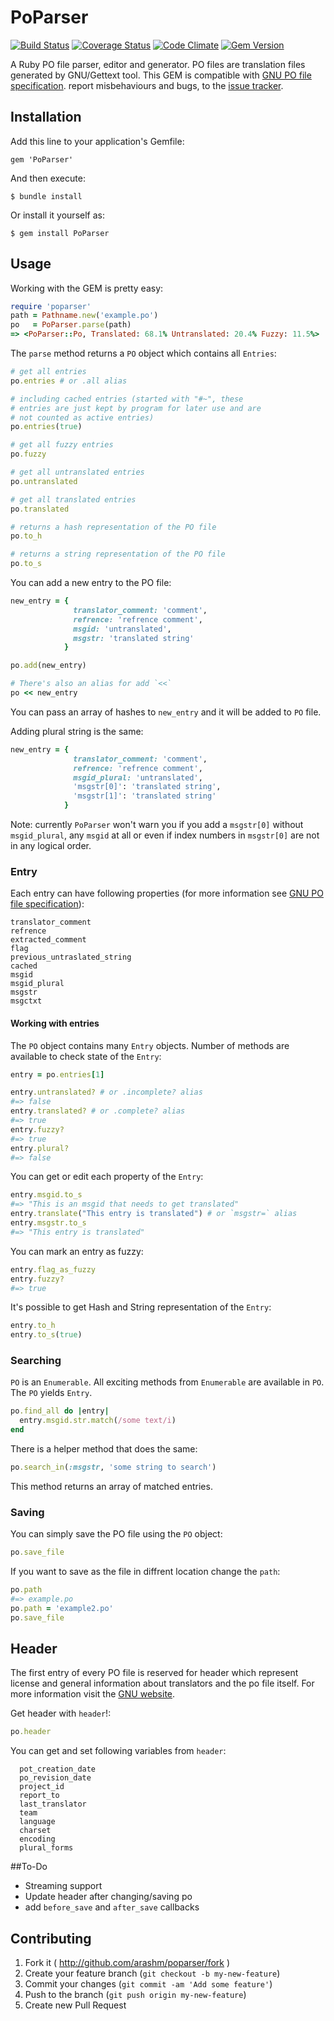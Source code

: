 # PoParser

[![Build Status](https://travis-ci.org/arashm/PoParser.svg?branch=master)](https://travis-ci.org/arashm/PoParser)
[![Coverage Status](https://img.shields.io/coveralls/arashm/PoParser.svg)](https://coveralls.io/r/arashm/PoParser)
[![Code Climate](https://codeclimate.com/github/arashm/PoParser.png)](https://codeclimate.com/github/arashm/PoParser)
[![Gem Version](https://badge.fury.io/rb/PoParser.svg)](http://badge.fury.io/rb/PoParser)

A Ruby PO file parser, editor and generator. PO files are translation files generated by GNU/Gettext tool. This GEM is compatible with [GNU PO file specification](https://www.gnu.org/software/gettext/manual/html_node/PO-Files.html). report misbehaviours and bugs, to the [issue tracker](https://github.com/arashm/PoParser/issues).

## Installation

Add this line to your application's Gemfile:

    gem 'PoParser'

And then execute:

    $ bundle install

Or install it yourself as:

    $ gem install PoParser

## Usage

Working with the GEM is pretty easy:

```ruby
require 'poparser'
path = Pathname.new('example.po')
po   = PoParser.parse(path)
=> <PoParser::Po, Translated: 68.1% Untranslated: 20.4% Fuzzy: 11.5%>
```

The `parse` method returns a `PO` object which contains all `Entries`:

```ruby
# get all entries
po.entries # or .all alias

# including cached entries (started with "#~", these
# entries are just kept by program for later use and are
# not counted as active entries)
po.entries(true)

# get all fuzzy entries
po.fuzzy

# get all untranslated entries
po.untranslated

# get all translated entries
po.translated

# returns a hash representation of the PO file
po.to_h

# returns a string representation of the PO file
po.to_s
```

You can add a new entry to the PO file:

```ruby
new_entry = {
              translator_comment: 'comment',
              refrence: 'refrence comment',
              msgid: 'untranslated',
              msgstr: 'translated string'
            }

po.add(new_entry)

# There's also an alias for add `<<`
po << new_entry
```

You can pass an array of hashes to `new_entry` and it will be added to `PO` file.

Adding plural string is the same:

```ruby
new_entry = {
              translator_comment: 'comment',
              refrence: 'refrence comment',
              msgid_plural: 'untranslated',
              'msgstr[0]': 'translated string',
              'msgstr[1]': 'translated string'
            }

```

Note: currently `PoParser` won't warn you if you add a `msgstr[0]` without `msgid_plural`, any `msgid` at all or even if index numbers in `msgstr[0]` are not in any logical order.

### Entry

Each entry can have following properties (for more information see [GNU PO file specification](https://www.gnu.org/software/gettext/manual/html_node/PO-Files.html)):

```
translator_comment
refrence
extracted_comment
flag
previous_untraslated_string
cached
msgid
msgid_plural
msgstr
msgctxt
```

#### Working with entries

The `PO` object contains many `Entry` objects. Number of methods are available to check state of the `Entry`:

```ruby
entry = po.entries[1]

entry.untranslated? # or .incomplete? alias
#=> false
entry.translated? # or .complete? alias
#=> true
entry.fuzzy?
#=> true
entry.plural?
#=> false
```

You can get or edit each property of the `Entry`:

```ruby
entry.msgid.to_s
#=> "This is an msgid that needs to get translated"
entry.translate("This entry is translated") # or `msgstr=` alias
entry.msgstr.to_s
#=> "This entry is translated"
```

You can mark an entry as fuzzy:

```ruby
entry.flag_as_fuzzy
entry.fuzzy?
#=> true
```

It's possible to get Hash and String representation of the `Entry`:

```ruby
entry.to_h
entry.to_s(true)
```

### Searching

`PO` is an `Enumerable`. All exciting methods from `Enumerable` are available in `PO`. The `PO` yields `Entry`.

```ruby
po.find_all do |entry|
  entry.msgid.str.match(/some text/i)
end
```

There is a helper method that does the same:

```ruby
po.search_in(:msgstr, 'some string to search')
```

This method returns an array of matched entries.

### Saving
You can simply save the PO file using the `PO` object:

```ruby
po.save_file
```

If you want to save as the file in diffrent location change the `path`:

```ruby
po.path
#=> example.po
po.path = 'example2.po'
po.save_file
```

## Header

The first entry of every PO file is reserved for header which represent license and general information about translators and the po file itself. For more information visit the [GNU website](https://www.gnu.org/software/gettext/manual/html_node/Header-Entry.html#Header-Entry).

Get header with `header`!:

```ruby
po.header
```

You can get and set following variables from `header`:

```
  pot_creation_date
  po_revision_date
  project_id
  report_to
  last_translator
  team
  language
  charset
  encoding
  plural_forms
```

##To-Do

* Streaming support
* Update header after changing/saving po
* add `before_save` and `after_save` callbacks

## Contributing

1. Fork it ( http://github.com/arashm/poparser/fork )
2. Create your feature branch (`git checkout -b my-new-feature`)
3. Commit your changes (`git commit -am 'Add some feature'`)
4. Push to the branch (`git push origin my-new-feature`)
5. Create new Pull Request
